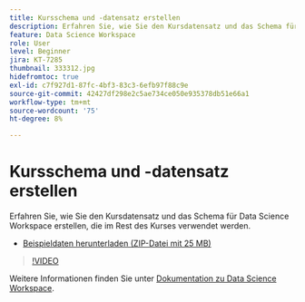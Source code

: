 ```yaml
---
title: Kursschema und -datensatz erstellen
description: Erfahren Sie, wie Sie den Kursdatensatz und das Schema für Data Science Workspace erstellen, die im Rest des Kurses verwendet werden.
feature: Data Science Workspace
role: User
level: Beginner
jira: KT-7285
thumbnail: 333312.jpg
hidefromtoc: true
exl-id: c7f927d1-87fc-4bf3-83c3-6efb97f88c9e
source-git-commit: 42427df298e2c5ae734ce050e935378db51e66a1
workflow-type: tm+mt
source-wordcount: '75'
ht-degree: 8%

---
```


# Kursschema und -datensatz erstellen

Erfahren Sie, wie Sie den Kursdatensatz und das Schema für Data Science Workspace erstellen, die im Rest des Kurses verwendet werden.

* [Beispieldaten herunterladen (ZIP-Datei mit 25 MB)](../assets/DSW-course-sample-assets.zip)

>[!VIDEO](https://video.tv.adobe.com/v/333312?quality=12&learn=on)

Weitere Informationen finden Sie unter [Dokumentation zu Data Science Workspace](https://experienceleague.adobe.com/docs/experience-platform/data-science-workspace/home.html?lang=de).
